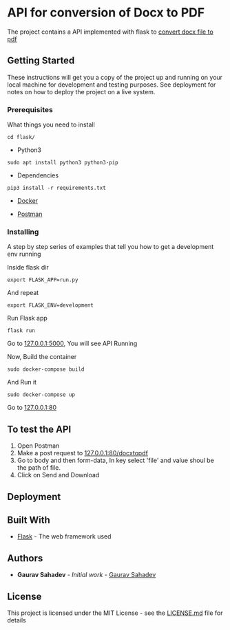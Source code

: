 # API for conversion of Docx to PDF

The project contains a API implemented with flask to [convert docx file to pdf](https://www.pdfbanao.com/word-to-pdf/)

## Getting Started

These instructions will get you a copy of the project up and running on your local machine for development and testing purposes. See deployment for notes on how to deploy the project on a live system.

### Prerequisites

What things you need to install 
```
cd flask/
```
* Python3
```
sudo apt install python3 python3-pip
```
* Dependencies
```
pip3 install -r requirements.txt
```
* [Docker](https://www.digitalocean.com/community/tutorials/how-to-install-and-use-docker-on-ubuntu-18-04)

* [Postman](https://www.postman.com/downloads/)


### Installing

A step by step series of examples that tell you how to get a development env running

Inside flask dir
```
export FLASK_APP=run.py
```

And repeat
```
export FLASK_ENV=development
```
Run Flask app
```
flask run
```
Go to [127.0.0.1:5000](127.0.0.1:5000), You will see API Running

Now, Build the container
```
sudo docker-compose build
```
And Run it
```
sudo docker-compose up
```
Go to [127.0.0.1:80](127.0.0.1:80)


## To test the API

1. Open Postman
2. Make a post request to [127.0.0.1:80/docxtopdf](127.0.0.1:80/docxtopdf)
3. Go to body and then form-data, In key select 'file' and value shoul be the path of file.
4. Click on Send and Download


## Deployment


## Built With

* [Flask](https://g.co/kgs/bDNDHj) - The web framework used

<!-- ## Contributing

Please read for details on our code of conduct, and the process for submitting pull requests to us. -->
 

## Authors

* **Gaurav Sahadev** - *Initial work* - [Gaurav Sahadev](https://github.com/Gauravsahadev)


## License

This project is licensed under the MIT License - see the [LICENSE.md](https://github.com/Gauravsahadev/RestAPI/blob/master/LICENSE) file for details


